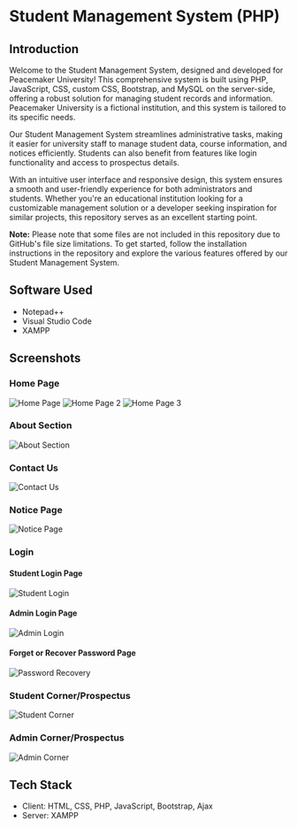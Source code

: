 # Student Management System (PHP)

## Introduction
Welcome to the Student Management System, designed and developed for Peacemaker University! This comprehensive system is built using PHP, JavaScript, CSS, custom CSS, Bootstrap, and MySQL on the server-side, offering a robust solution for managing student records and information. Peacemaker University is a fictional institution, and this system is tailored to its specific needs.

Our Student Management System streamlines administrative tasks, making it easier for university staff to manage student data, course information, and notices efficiently. Students can also benefit from features like login functionality and access to prospectus details.

With an intuitive user interface and responsive design, this system ensures a smooth and user-friendly experience for both administrators and students. Whether you're an educational institution looking for a customizable management solution or a developer seeking inspiration for similar projects, this repository serves as an excellent starting point.

**Note:** Please note that some files are not included in this repository due to GitHub's file size limitations. To get started, follow the installation instructions in the repository and explore the various features offered by our Student Management System.

## Software Used
- Notepad++
- Visual Studio Code
- XAMPP

## Screenshots

### Home Page
![Home Page](https://github.com/DevilHand420/Student-Managment-System-PHP/assets/104151198/329b0c4d-c66e-4bcc-affa-7b1015c4ac35)
![Home Page 2](https://github.com/DevilHand420/Student-Managment-System-PHP/assets/104151198/03ceae7a-794a-4675-b939-37976c809ead)
![Home Page 3](https://github.com/DevilHand420/Student-Managment-System-PHP/assets/104151198/c2ae3f20-0766-4770-90ff-ad9ae4fa2ec0)

### About Section
![About Section](https://github.com/DevilHand420/Student-Managment-System-PHP/assets/104151198/b2c787aa-b8d3-47eb-96be-7d99e2f1688e)

### Contact Us
![Contact Us](https://github.com/DevilHand420/Student-Managment-System-PHP/assets/104151198/24851444-0590-416a-93e2-1a70bf6461f3)

### Notice Page
![Notice Page](https://github.com/DevilHand420/Student-Managment-System-PHP/assets/104151198/4278bd23-1190-4e4e-a0f6-65d1adfe662f)

### Login
#### Student Login Page
![Student Login](https://github.com/DevilHand420/Student-Managment-System-PHP/assets/104151198/288e7b3b-4ad7-42ac-994c-208c5647b927)
#### Admin Login Page
![Admin Login](https://github.com/DevilHand420/Student-Managment-System-PHP/assets/104151198/e9748dbc-d90e-42c1-b772-5c88a07c8dd1)
#### Forget or Recover Password Page
![Password Recovery](https://github.com/DevilHand420/Student-Managment-System-PHP/assets/104151198/c044a27e-994a-4ce0-bad3-474d012e217f)

### Student Corner/Prospectus
![Student Corner](https://github.com/DevilHand420/Student-Managment-System-PHP/assets/104151198/81b4d66e-8fb5-4649-a7d7-3277025e1dad)

### Admin Corner/Prospectus
![Admin Corner](https://github.com/DevilHand420/Student-Managment-System-PHP/assets/104151198/8c465f6c-f7ba-47c8-94c3-15aa16bdc88e)

## Tech Stack
- Client: HTML, CSS, PHP, JavaScript, Bootstrap, Ajax
- Server: XAMPP

